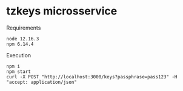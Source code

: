 # tzkeys microsservice

Requirements
```
node 12.16.3
npm 6.14.4

```

Execution
```
npm i
npm start
curl -X POST "http://localhost:3000/keys?passphrase=pass123" -H  "accept: application/json"
```
